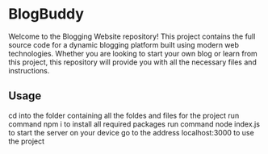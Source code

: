 # BlogBuddy
Welcome to the Blogging Website repository! This project contains the full source code for a dynamic blogging platform built using modern web technologies. Whether you are looking to start your own blog or learn from this project, this repository will provide you with all the necessary files and instructions.
## Usage
cd into the folder containing all the foldes and files for the project
run command npm i to install all required packages
run command node index.js to start the server on your device 
go to the address localhost:3000 to use the project
